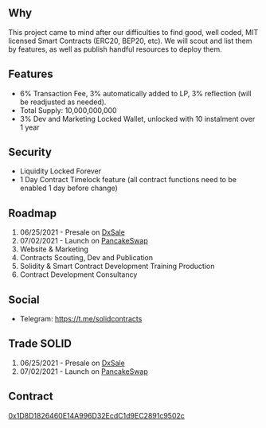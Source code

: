 ## Why
This project came to mind after our difficulties to find good, well coded, MIT licensed Smart Contracts (ERC20, BEP20, etc). We will scout and list them by features, as well as publish handful resources to deploy them.

## Features
- 6% Transaction Fee, 3% automatically added to LP, 3% reflection (will be readjusted as needed).
- Total Supply: 10,000,000,000
- 3% Dev and Marketing Locked Wallet, unlocked with 10 instalment over 1 year

## Security
- Liquidity Locked Forever
- 1 Day Contract Timelock feature (all contract functions need to be enabled 1 day before change)

## Roadmap
1. 06/25/2021 - Presale on [DxSale](https://dxsale.app/)
2. 07/02/2021 - Launch on [PancakeSwap](https://exchange.pancakeswap.finance/)
3. Website & Marketing
4. Contracts Scouting, Dev and Publication
5. Solidity & Smart Contract Development Training Production
6. Contract Development Consultancy

## Social
- Telegram: https://t.me/solidcontracts

## Trade SOLID
1. 06/25/2021 - Presale on [DxSale](https://dxsale.app/)
2. 07/02/2021 - Launch on [PancakeSwap](https://exchange.pancakeswap.finance/)

## Contract
[0x1D8D1826460E14A996D32EcdC1d9EC2891c9502c](https://bscscan.com/address/0x1D8D1826460E14A996D32EcdC1d9EC2891c9502c)


